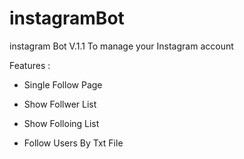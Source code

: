 # instagramBot

instagram Bot V.1.1
To manage your Instagram account

Features :

 * Single Follow Page

 * Show Follwer List

 * Show Folloing List

 * Follow Users By Txt File


